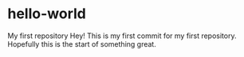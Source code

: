 # hello-world
My first repository
Hey!
This is my first commit for my first repository.
Hopefully this is the start of something great.

